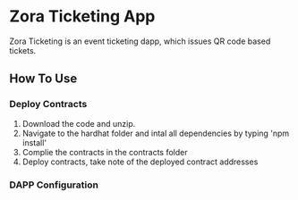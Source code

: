 # Zora Ticketing App

Zora Ticketing is an event ticketing dapp, which issues QR code based tickets.


## How To Use

### Deploy Contracts

1. Download the code and unzip.
2. Navigate to the hardhat folder and intal all dependencies by typing 'npm install'
3. Complie the contracts in the contracts folder
4. Deploy contracts, take note of the deployed contract addresses

### DAPP Configuration